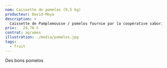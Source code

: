 ```yaml
---
nom: Caissette de pomelos (9,5 kg) 
producteur: David-Moya
description: >
  Caissette de Pamplemousse / pomelos fournie par la coopérative saborita.
prix:   24,70 €
contrat: agrumes
illustration: ./media/pomelos.jpg
tags: 
  - fruit
---
```


Des bons pomelos